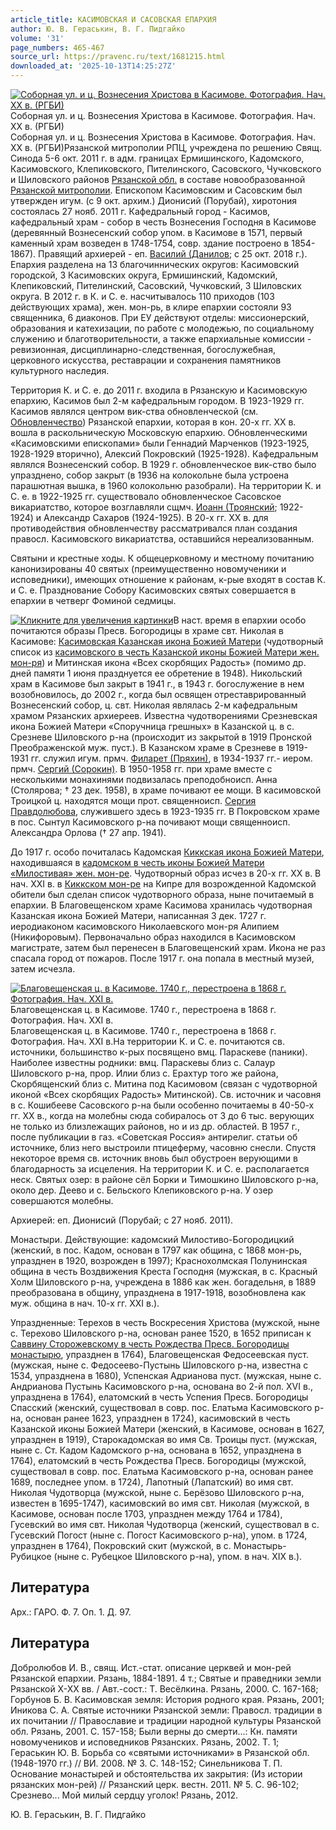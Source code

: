 ```yaml
---
article_title: КАСИМОВСКАЯ И САСОВСКАЯ ЕПАРХИЯ
author: Ю. В. Гераськин, В. Г. Пидгайко
volume: '31'
page_numbers: 465-467
source_url: https://pravenc.ru/text/1681215.html
downloaded_at: '2025-10-13T14:25:27Z'
---
```


[![Соборная ул. и ц. Вознесения Христова в Касимове. Фотография. Нач. ХХ в. (РГБИ)](https://pravenc.ru/data/2014/03/03/1234147933/i200.jpg "Кликните для увеличения картинки")](https://pravenc.ru/data/2014/03/03/1234147933/i400.jpg)Соборная ул. и ц. Вознесения Христова в Касимове. Фотография. Нач. ХХ в. (РГБИ)  
Соборная ул. и ц. Вознесения Христова в Касимове. Фотография. Нач. ХХ в. (РГБИ)Рязанской митрополии РПЦ, учреждена по решению Свящ. Синода 5-6 окт. 2011 г. в адм. границах Ермишинского, Кадомского, Касимовского, Клепиковского, Пителинского, Сасовского, Чучковского и Шиловского районов [Рязанской обл.](<https://pravenc.ru/text/Рязанской обл .html>) в составе новообразованной [Рязанской митрополии](<https://pravenc.ru/text/Рязанской митрополии.html>). Епископом Касимовским и Сасовским был утвержден игум. (с 9 окт. архим.) Дионисий (Порубай), хиротония состоялась 27 нояб. 2011 г. Кафедральный город - Касимов, кафедральный храм - собор в честь Вознесения Господня в Касимове (деревянный Вознесенский собор упом. в Касимове в 1571, первый каменный храм возведен в 1748-1754, совр. здание построено в 1854-1867). Правящий архиерей - еп.  [Василий (Данилов](<https://pravenc.ru/text/Василий (Данилов.html>); с 25 окт. 2018 г.). Епархия разделена на 13 благочиннических округов: Касимовский городской, 3 Касимовских округа, Ермишинский, Кадомский, Клепиковский, Пителинский, Сасовский, Чучковский, 3 Шиловских округа. В 2012 г. в К. и С. е. насчитывалось 110 приходов (103 действующих храма), жен. мон-рь, в клире епархии состояли 93 священника, 6 диаконов. При ЕУ действуют отделы: миссионерский, образования и катехизации, по работе с молодежью, по социальному служению и благотворительности, а также епархиальные комиссии - ревизионная, дисциплинарно-следственная, богослужебная, церковного искусства, реставрации и сохранения памятников культурного наследия.

Территория К. и С. е. до 2011 г. входила в Рязанскую и Касимовскую епархию, Касимов был 2-м кафедральным городом. В 1923-1929 гг. Касимов являлся центром вик-ства обновленческой (см. [Обновленчество](https://pravenc.ru/text/Обновленчество.html)) Рязанской епархии, которая в кон. 20-х гг. XX в. вошла в раскольническую Московскую епархию. Обновленческими «Касимовскими епископами» были Геннадий Марченков (1923-1925, 1928-1929 вторично), Алексий Покровский (1925-1928). Кафедральным являлся Вознесенский собор. В 1929 г. обновленческое вик-ство было упразднено, собор закрыт (в 1936 на колокольне была устроена парашютная вышка, в 1960 колокольню разобрали). На территории К. и С. е. в 1922-1925 гг. существовало обновленческое Сасовское викариатство, которое возглавляли сщмч. [Иоанн (Троянский](<https://pravenc.ru/text/Иоанн (Троянский.html>); 1922-1924) и Александр Сахаров (1924-1925). В 20-х гг. XX в. для противодействия обновленчеству рассматривался план создания правосл. Касимовского викариатства, оставшийся нереализованным.

Святыни и крестные ходы. К общецерковному и местному почитанию канонизированы 40 святых (преимущественно новомученики и исповедники), имеющих отношение к районам, к-рые входят в состав К. и С. е. Празднование Собору Касимовских святых совершается в епархии в четверг Фоминой седмицы.

[![](https://pravenc.ru/data/2014/03/03/1234148351/i400.jpg "Кликните для увеличения картинки")](https://pravenc.ru/data/2014/03/03/1234148351/i800.jpg)В наст. время в епархии особо почитаются образы Пресв. Богородицы в храме свт. Николая в Касимове: [Касимовская Казанская икона Божией Матери](<https://pravenc.ru/text/Касимовская Казанская икона Божией Матери.html>) (чудотворный список из [касимовского в честь Казанской иконы Божией Матери жен. мон-ря](<https://pravenc.ru/text/касимовского в честь Казанской иконы Божией Матери жен  мон-ря.html>)) и Митинская икона «Всех скорбящих Радость» (помимо др. дней памяти 1 июня празднуется ее обретение в 1948). Никольский храм в Касимове был закрыт в 1941 г., в 1943 г. богослужение в нем возобновилось, до 2002 г., когда был освящен отреставрированный Вознесенский собор, ц. свт. Николая являлась 2-м кафедральным храмом Рязанских архиереев. Известна чудотворениями Срезневская икона Божией Матери «Споручница грешных» в Казанской ц. в с. Срезневе Шиловского р-на (происходит из закрытой в 1919 Пронской Преображенской муж. пуст.). В Казанском храме в Срезневе в 1919-1931 гг. служил игум. прмч. [Филарет (Пряхин)](<https://pravenc.ru/text/Филарет (Пряхин).html>), в 1934-1937 гг.- иером. прмч. [Сергий (Сорокин)](<https://pravenc.ru/text/Сергий (Сорокин).html>). В 1950-1958 гг. при храме вместе с несколькими монахинями подвизалась преподобноисп. Анна (Столярова; † 23 дек. 1958), в храме почивают ее мощи. В касимовской Троицкой ц. находятся мощи прот. священноисп. [Сергия Правдолюбова](<https://pravenc.ru/text/Сергия Правдолюбова.html>), служившего здесь в 1923-1935 гг. В Покровском храме в пос. Сынтул Касимовского р-на почивают мощи священноисп. Александра Орлова († 27 апр. 1941).

До 1917 г. особо почиталась Кадомская [Киккская икона Божией Матери](<https://pravenc.ru/text/Киккская икона Божией Матери.html>), находившаяся в [кадомском в честь иконы Божией Матери «Милостивая» жен. мон-ре](<https://pravenc.ru/text/кадомском в честь иконы Божией Матери  Милостивая  жен  мон-ре.html>). Чудотворный образ исчез в 20-х гг. XX в. В нач. XXI в. в [Киккском мон-ре](<https://pravenc.ru/text/Киккском мон-ре.html>) на Кипре для возрожденной Кадомской обители был сделан список чудотворного образа, ныне почитаемый в епархии. В Благовещенском храме Касимова хранилась чудотворная Казанская икона Божией Матери, написанная 3 дек. 1727 г. иеродиаконом касимовского Николаевского мон-ря Алипием (Никифоровым). Первоначально образ находился в Касимовском магистрате, затем был перенесен в Благовещенский храм. Икона не раз спасала город от пожаров. После 1917 г. она попала в местный музей, затем исчезла.

[![Благовещенская ц. в Касимове. 1740 г., перестроена в 1868 г. Фотография. Нач. XXI в.](https://pravenc.ru/data/2014/03/03/1234148006/i200.jpg "Кликните для увеличения картинки")](https://pravenc.ru/data/2014/03/03/1234148006/i400.jpg)Благовещенская ц. в Касимове. 1740 г., перестроена в 1868 г. Фотография. Нач. XXI в.  
Благовещенская ц. в Касимове. 1740 г., перестроена в 1868 г. Фотография. Нач. XXI в.На территории К. и С. е. почитаются св. источники, большинство к-рых посвящено вмц. Параскеве (паники). Наиболее известны родники: вмц. Параскевы близ с. Салаур Шиловского р-на, прор. Илии близ с. Ерахтур того же района, Скорбященский близ с. Митина под Касимовом (связан с чудотворной иконой «Всех скорбящих Радость» Митинской). Св. источник и часовня в с. Кошибееве Сасовского р-на были особенно почитаемы в 40-50-х гг. XX в., когда на молебны сюда собиралось от 3 до 6 тыс. верующих не только из близлежащих районов, но и из др. областей. В 1957 г., после публикации в газ. «Советская Россия» антирелиг. статьи об источнике, близ него выстроили птицеферму, часовню снесли. Спустя некоторое время св. источник вновь был обустроен верующими в благодарность за исцеления. На территории К. и С. е. располагается неск. Святых озер: в районе сёл Борки и Тимошкино Шиловского р-на, около дер. Деево и с. Бельского Клепиковского р-на. У озер совершаются молебны.

Архиерей: еп. Дионисий (Порубай; с 27 нояб. 2011).

Монастыри. Действующие: кадомский Милостиво-Богородицкий (женский, в пос. Кадом, основан в 1797 как община, с 1868 мон-рь, упразднен в 1920, возрожден в 1997); Краснохолмская Полунинская община в честь Воздвижения Креста Господня (мужская, в с. Красный Холм Шиловского р-на, учреждена в 1886 как жен. богадельня, в 1889 преобразована в общину, упразднена в 1917-1918, возобновлена как муж. община в нач. 10-х гг. XXI в.).

Упраздненные: Терехов в честь Воскресения Христова (мужской, ныне с. Терехово Шиловского р-на, основан ранее 1520, в 1652 приписан к [Саввину Сторожевскому в честь Рождества Пресв. Богородицы монастырю](<https://pravenc.ru/text/Саввину Сторожевскому в честь Рождества Пресв  Богородицы монастырю.html>), упразднен в 1764), Благовещенская Федосеевская пуст. (мужская, ныне с. Федосеево-Пустынь Шиловского р-на, известна с 1534, упразднена в 1680), Успенская Адрианова пуст. (мужская, ныне с. Андрианова Пустынь Касимовского р-на, основана во 2-й пол. XVI в., упразднена в 1764), елатомский в честь Успения Пресв. Богородицы Спасский (женский, существовал в совр. пос. Елатьма Касимовского р-на, основан ранее 1623, упразднен в 1724), касимовский в честь Казанской иконы Божией Матери (женский, в Касимове, основан в 1627, упразднен в 1919), Старокадомская во имя Св. Троицы пуст. (мужская, ныне с. Ст. Кадом Кадомского р-на, основана в 1652, упразднена в 1764), елатомский в честь Рождества Пресв. Богородицы (мужской, существовал в совр. пос. Елатьма Касимовского р-на, основан ранее 1689, последнее упом. в 1724), Лапотный (Лапатский) во имя свт. Николая Чудотворца (мужской, ныне с. Берёзово Шиловского р-на, известен в 1695-1747), касимовский во имя свт. Николая (мужской, в Касимове, основан после 1703, упразднен между 1764 и 1784), Гусевский во имя свт. Николая Чудотворца (женский, существовал в с. Гусевский Погост (ныне с. Погост Касимовского р-на), упом. в 1724, упразднен в 1764), Покровский скит (мужской, в с. Монастырь-Рубицкое (ныне с. Рубецкое Шиловского р-на), упом. в нач. XIX в.).

## Литература

Арх.: ГАРО. Ф. 7. Оп. 1. Д. 97.

## Литература

Добролюбов И. В., свящ. Ист.-стат. описание церквей и мон-рей Рязанской епархии. Рязань, 1884-1891. 4 т.; Святые и праведники земли Рязанской Х-ХХ вв. / Авт.-сост.: Т. Весёлкина. Рязань, 2000. С. 167-168; Горбунов Б. В. Касимовская земля: История родного края. Рязань, 2001; Иникова С. А. Святые источники Рязанской земли: Правосл. традиции в их почитании // Православие и традиции народной культуры Рязанской обл. Рязань, 2001. С. 157-158; Были верны до смерти...: Кн. памяти новомучеников и исповедников Рязанских. Рязань, 2002. Т. 1; Гераськин Ю. В. Борьба со «святыми источниками» в Рязанской обл. (1948-1970 гг.) // ВИ. 2008. № 3. С. 148-152; Синельникова Т. П. Основание монастырей и обстоятельства их закрытия: (Из истории рязанских мон-рей) // Рязанский церк. вестн. 2011. № 5. С. 96-102; Срезнево... Мой милый сердцу уголок! Рязань, 2012.

Ю. В. Гераськин, В. Г. Пидгайко
